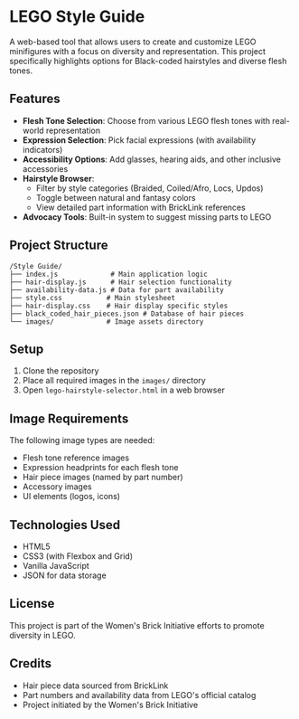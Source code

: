 # LEGO Style Guide

A web-based tool that allows users to create and customize LEGO minifigures with a focus on diversity and representation. This project specifically highlights options for Black-coded hairstyles and diverse flesh tones.

## Features

- **Flesh Tone Selection**: Choose from various LEGO flesh tones with real-world representation
- **Expression Selection**: Pick facial expressions (with availability indicators)
- **Accessibility Options**: Add glasses, hearing aids, and other inclusive accessories
- **Hairstyle Browser**: 
  - Filter by style categories (Braided, Coiled/Afro, Locs, Updos)
  - Toggle between natural and fantasy colors
  - View detailed part information with BrickLink references
- **Advocacy Tools**: Built-in system to suggest missing parts to LEGO

## Project Structure

```
/Style Guide/
├── index.js             # Main application logic
├── hair-display.js      # Hair selection functionality
├── availability-data.js # Data for part availability
├── style.css           # Main stylesheet
├── hair-display.css    # Hair display specific styles
├── black_coded_hair_pieces.json # Database of hair pieces
└── images/             # Image assets directory
```

## Setup

1. Clone the repository
2. Place all required images in the `images/` directory
3. Open `lego-hairstyle-selector.html` in a web browser

## Image Requirements

The following image types are needed:
- Flesh tone reference images
- Expression headprints for each flesh tone
- Hair piece images (named by part number)
- Accessory images
- UI elements (logos, icons)

## Technologies Used

- HTML5
- CSS3 (with Flexbox and Grid)
- Vanilla JavaScript
- JSON for data storage


## License

This project is part of the Women's Brick Initiative efforts to promote diversity in LEGO.

## Credits

- Hair piece data sourced from BrickLink
- Part numbers and availability data from LEGO's official catalog
- Project initiated by the Women's Brick Initiative
